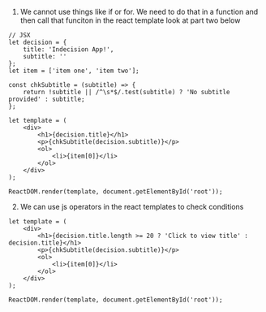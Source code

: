 1. We cannot use things like if or for. We need to do that in a function and then call that funciton in the react template
look at part two below
```
// JSX
let decision = {
    title: 'Indecision App!',
    subtitle: ''
};
let item = ['item one', 'item two'];

const chkSubtitle = (subtitle) => {
    return !subtitle || /^\s*$/.test(subtitle) ? 'No subtitle provided' : subtitle;
};

let template = (
    <div>
        <h1>{decision.title}</h1>
        <p>{chkSubtitle(decision.subtitle)}</p>
        <ol>
            <li>{item[0]}</li>
        </ol>
    </div>
);

ReactDOM.render(template, document.getElementById('root'));
```
2. We can use js operators in the react templates to check conditions
```
let template = (
    <div>
        <h1>{decision.title.length >= 20 ? 'Click to view title' : decision.title}</h1>
        <p>{chkSubtitle(decision.subtitle)}</p>
        <ol>
            <li>{item[0]}</li>
        </ol>
    </div>
);

ReactDOM.render(template, document.getElementById('root'));
```

